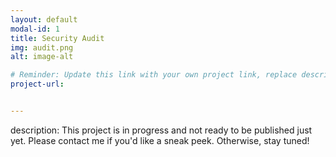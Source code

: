 ```yaml
---
layout: default
modal-id: 1
title: Security Audit
img: audit.png
alt: image-alt

# Reminder: Update this link with your own project link, replace description with following statement: Conducted a controls and compliance assessment and provided recommendations to company stakeholders to mitigate risks and avoid fines based on best practices for NIST CSF, PCI DSS, GDPR, SOC 1 & SOC 2.
project-url: 


---
```

description: This project is in progress and not ready to be published just yet. Please contact me if you'd like a sneak peek. Otherwise, stay tuned!
